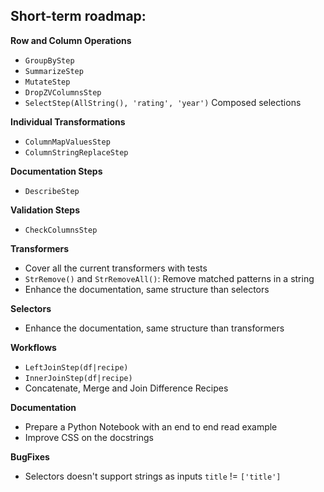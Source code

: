 
## Short-term roadmap:

**Row and Column Operations**

- `GroupByStep`
- `SummarizeStep`
- `MutateStep`
- `DropZVColumnsStep`
- `SelectStep(AllString(), 'rating', 'year')` Composed selections

**Individual Transformations**

- `ColumnMapValuesStep`
- `ColumnStringReplaceStep`

**Documentation Steps**

- `DescribeStep`

**Validation Steps**

- `CheckColumnsStep`

**Transformers**

- Cover all the current transformers with tests
- `StrRemove()` and `StrRemoveAll()`: Remove matched patterns in a string
- Enhance the documentation, same structure than selectors

**Selectors**

- Enhance the documentation, same structure than transformers

**Workflows**

- `LeftJoinStep(df|recipe)`
- `InnerJoinStep(df|recipe)`
- Concatenate, Merge and Join Difference Recipes

**Documentation**

- Prepare a Python Notebook with an end to end read example
- Improve CSS on the docstrings

**BugFixes**

- Selectors doesn't support strings as inputs `title` != `['title']`
